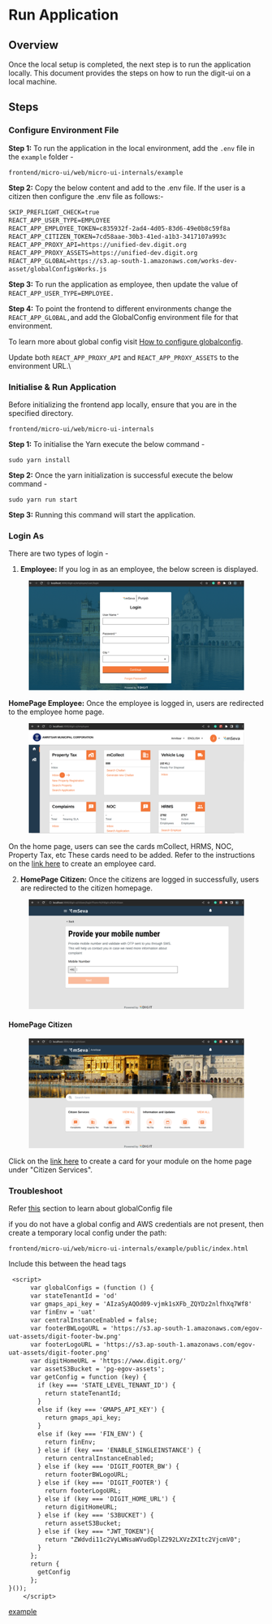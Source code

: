 # Run Application

## Overview

Once the local setup is completed, the next step is to run the application locally. This document provides the steps on how to run the digit-ui on a local machine.

## Steps

### Configure Environment File

**Step 1:** To run the application in the local environment, add the `.env` file in the `example` folder -

```
frontend/micro-ui/web/micro-ui-internals/example
```

**Step 2:** Copy the below content and add to the .env file. If the user is a citizen then configure the .env file as follows:-

```js-templates
SKIP_PREFLIGHT_CHECK=true
REACT_APP_USER_TYPE=EMPLOYEE
REACT_APP_EMPLOYEE_TOKEN=c835932f-2ad4-4d05-83d6-49e0b8c59f8a
REACT_APP_CITIZEN_TOKEN=7cd58aae-30b3-41ed-a1b3-3417107a993c
REACT_APP_PROXY_API=https://unified-dev.digit.org
REACT_APP_PROXY_ASSETS=https://unified-dev.digit.org
REACT_APP_GLOBAL=https://s3.ap-south-1.amazonaws.com/works-dev-asset/globalConfigsWorks.js
```

**Step 3:** To run the application as employee, then update the value of `REACT_APP_USER_TYPE=EMPLOYEE.`

**Step 4:** To point the frontend to different environments change the `REACT_APP_GLOBAL,`and add the GlobalConfig environment file for that environment.

To learn more about global config visit [How to configure globalconfig](https://core.digit.org/guides/developer-guide/ui-developer-guide/ui-configuration#globalconfig).

Update both `REACT_APP_PROXY_API` and `REACT_APP_PROXY_ASSETS` to the environment URL.\


### Initialise & Run Application

Before initializing the frontend app locally, ensure that you are in the specified directory.

```
frontend/micro-ui/web/micro-ui-internals
```

**Step 1:** To initialise the Yarn execute the below command -

```
sudo yarn install
```

**Step 2:** Once the yarn initialization is successful execute the below command -

```
sudo yarn run start
```

**Step 3:** Running this command will start the application.

### Login As <a href="#login-as" id="login-as"></a>

There are two types of login -

1. **Employee:** If you log in as an employee, the below screen is displayed.

<figure><img src="../../../.gitbook/assets/4a3187e5-57cc-481e-967e-e1041e300bf4 (1).png" alt=""><figcaption></figcaption></figure>

**HomePage Employee:** Once the employee is logged in, users are redirected to the employee home page.

<figure><img src="../../../.gitbook/assets/f20e9d17-e5cc-4e8f-b2b7-22ad190263df.png" alt=""><figcaption></figcaption></figure>

On the home page, users can see the cards mCollect, HRMS, NOC, Property Tax, etc These cards need to be added. Refer to the instructions on the [link here](run-application.md#configure-environment-file-citizen-1) to create an employee card.

2. **HomePage Citizen:** Once the citizens are logged in successfully, users are redirected to the citizen homepage.

<figure><img src="../../../.gitbook/assets/96fe0433-39bb-4ae9-8a0c-54b21c295ace.png" alt=""><figcaption></figcaption></figure>

#### &#x20;HomePage Citizen

<figure><img src="../../../.gitbook/assets/5d4cd419-bb70-47fb-976b-c797415d618c.png" alt=""><figcaption></figcaption></figure>

Click on the [link here](run-application.md#configure-environment-file-citizen) to create a card for your module on the home page under "Citizen Services".

### Troubleshoot

Refer [this](ui-configuration-devops.md#global-configuration) section to learn about globalConfig file&#x20;

if you do not have a global config and AWS credentials  are not present, then create a temporary local config under the path:

```
frontend/micro-ui/web/micro-ui-internals/example/public/index.html
```

Include this between the head tags

```
 <script>
      var globalConfigs = (function () {
      var stateTenantId = 'od'
      var gmaps_api_key = 'AIzaSyAQOd09-vjmk1sXFb_ZQYDz2nlfhXq7Wf8'
      var finEnv = 'uat'
      var centralInstanceEnabled = false;
      var footerBWLogoURL = 'https://s3.ap-south-1.amazonaws.com/egov-uat-assets/digit-footer-bw.png'
      var footerLogoURL = 'https://s3.ap-south-1.amazonaws.com/egov-uat-assets/digit-footer.png'
      var digitHomeURL = 'https://www.digit.org/'
      var assetS3Bucket = 'pg-egov-assets';
      var getConfig = function (key) {
        if (key === 'STATE_LEVEL_TENANT_ID') {
          return stateTenantId;
        }
        else if (key === 'GMAPS_API_KEY') {
          return gmaps_api_key;
        }
        else if (key === 'FIN_ENV') {
          return finEnv;
        } else if (key === 'ENABLE_SINGLEINSTANCE') {
          return centralInstanceEnabled;
        } else if (key === 'DIGIT_FOOTER_BW') {
          return footerBWLogoURL;
        } else if (key === 'DIGIT_FOOTER') {
          return footerLogoURL;
        } else if (key === 'DIGIT_HOME_URL') {
          return digitHomeURL;
        } else if (key === 'S3BUCKET') {
          return assetS3Bucket;
        } else if (key === "JWT_TOKEN"){
          return "ZWdvdi11c2VyLWNsaWVudDplZ292LXVzZXItc2VjcmV0";
        }
      };
      return {
        getConfig
      };
}());
    </script>
```

[example](https://github.com/egovernments/DIGIT-Frontend/blob/sample/micro-ui/web/micro-ui-internals/example/public/index.html)&#x20;
